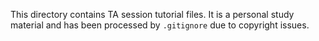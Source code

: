 This directory contains TA session tutorial files. It is a personal study material and has been processed by `.gitignore` due to copyright issues.
